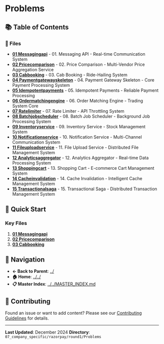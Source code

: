 # Problems

## 📚 Table of Contents

### 📄 Files

- **[01 Messagingapi](01_MessagingAPI.md)** - 01. Messaging API - Real-time Communication System
- **[02 Pricecomparison](02_PriceComparison.md)** - 02. Price Comparison - Multi-Vendor Price Aggregation Service
- **[03 Cabbooking](03_CabBooking.md)** - 03. Cab Booking - Ride-Hailing System
- **[04 Paymentgatewayskeleton](04_PaymentGatewaySkeleton.md)** - 04. Payment Gateway Skeleton - Core Payment Processing System
- **[05 Idempotentpayments](05_IdempotentPayments.md)** - 05. Idempotent Payments - Reliable Payment Processing
- **[06 Ordermatchingengine](06_OrderMatchingEngine.md)** - 06. Order Matching Engine - Trading System Core
- **[07 Ratelimiter](07_RateLimiter.md)** - 07. Rate Limiter - API Throttling System
- **[08 Batchjobscheduler](08_BatchJobScheduler.md)** - 08. Batch Job Scheduler - Background Job Processing System
- **[09 Inventoryservice](09_InventoryService.md)** - 09. Inventory Service - Stock Management System
- **[10 Notificationservice](10_NotificationService.md)** - 10. Notification Service - Multi-Channel Communication System
- **[11 Fileuploadservice](11_FileUploadService.md)** - 11. File Upload Service - Distributed File Management System
- **[12 Analyticsaggregator](12_AnalyticsAggregator.md)** - 12. Analytics Aggregator - Real-time Data Processing System
- **[13 Shoppingcart](13_ShoppingCart.md)** - 13. Shopping Cart - E-commerce Cart Management System
- **[14 Cacheinvalidation](14_CacheInvalidation.md)** - 14. Cache Invalidation - Intelligent Cache Management System
- **[15 Transactionalsaga](15_TransactionalSaga.md)** - 15. Transactional Saga - Distributed Transaction Management System

## 🚀 Quick Start

### Key Files
1. **[01 Messagingapi](01_MessagingAPI.md)**
1. **[02 Pricecomparison](02_PriceComparison.md)**
1. **[03 Cabbooking](03_CabBooking.md)**

## 🔗 Navigation

- **← Back to Parent**: [../](../)
- **🏠 Home**: [../../](../..)
- **📋 Master Index**: [../../MASTER_INDEX.md](../../../../..MASTER_INDEX.md)

## 🤝 Contributing

Found an issue or want to add content? Please see our [Contributing Guidelines](../../../../CONTRIBUTING.md) for details.

---

**Last Updated**: December 2024
**Directory**: `07_company_specific/razorpay/round1/Problems`
